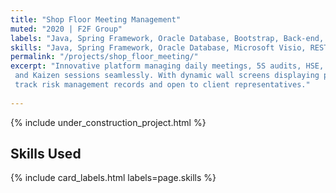 ```yaml
---
title: "Shop Floor Meeting Management"
muted: "2020 | F2F Group"
labels: "Java, Spring Framework, Oracle Database, Bootstrap, Back-end, Front-end, System Architecture, -Default"
skills: "Java, Spring Framework, Oracle Database, Microsoft Visio, RESTful, Thymeleaf, Bootstrap, jQuery, JavaScript, HTML, CSS, WildFly, Trello, Agile, Git, GitHub, Back-end, Front-end, System Architecture, System Design, -Default"
permalink: "/projects/shop_floor_meeting/"
excerpt: "Innovative platform managing daily meetings, 5S audits, HSE, Production, Suggestion, 
 and Kaizen sessions seamlessly. With dynamic wall screens displaying progress and moderator plans, 
 track risk management records and open to client representatives."
 
---
```


{% include under_construction_project.html %}

## Skills Used

{% include card_labels.html labels=page.skills %}